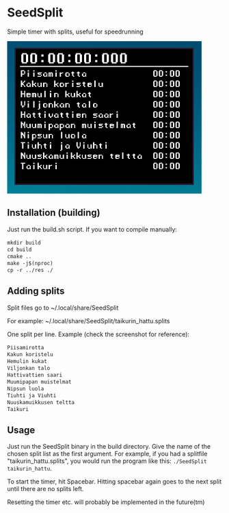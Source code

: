 # SeedSplit
Simple timer with splits, useful for speedrunning

![Screnshot](./screenshot.png)

## Installation (building)
Just run the build.sh script. If you want to compile manually:
```
mkdir build
cd build
cmake ..
make -j$(nproc)
cp -r ../res ./
```

## Adding splits
Split files go to ~/.local/share/SeedSplit

For example: ~/.local/share/SeedSplit/taikurin_hattu.splits

One split per line. Example (check the screenshot for reference):
```
Piisamirotta
Kakun koristelu
Hemulin kukat
Viljonkan talo
Hattivattien saari
Muumipapan muistelmat
Nipsun luola
Tiuhti ja Viuhti
Nuuskamuikkusen teltta
Taikuri
```

## Usage
Just run the SeedSplit binary in the build directory. Give the name of the chosen split list as the first argument. For example, if you had a splitfile "taikurin_hattu.splits", you would run the program like this: `./SeedSplit taikurin_hattu`.

To start the timer, hit Spacebar. Hitting spacebar again goes to the next split until there are no splits left.

Resetting the timer etc. will probably be implemented in the future(tm)
